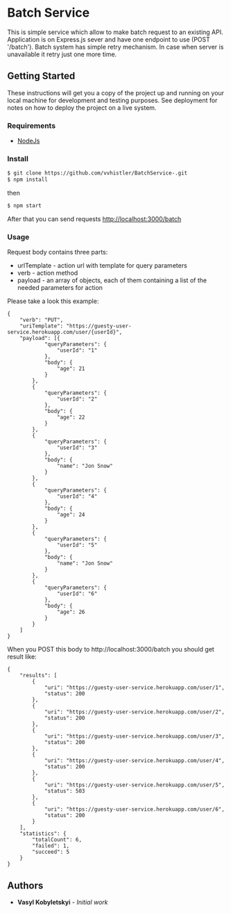 # Batch Service

This is simple service which allow to make batch request to an existing API. Application is on Express.js sever and have one endpoint to use (POST '/batch').
Batch system has simple retry mechanism. In case when server is unavailable it retry just one more time.

## Getting Started

These instructions will get you a copy of the project up and running on your local machine for development and testing purposes. See deployment for notes on how to deploy the project on a live system.

### Requirements

* [NodeJs](http://nodejs.org)

### Install

```sh
$ git clone https://github.com/vvhistler/BatchService-.git
$ npm install
```

then

```sh
$ npm start
```

After that you can send requests [http://localhost:3000/batch](http://localhost:3000/batch)

### Usage
Request body contains three parts:
* urlTemplate - action url with template for query parameters
* verb - action method
* payload -  an array of objects, each of them containing a list of the needed parameters for action

Please take a look this example:

```
{
    "verb": "PUT",
    "uriTemplate": "https://guesty-user-service.herokuapp.com/user/{userId}",
    "payload": [{
            "queryParameters": {
                "userId": "1"
            },
            "body": {
                "age": 21
            }
        },
        {
            "queryParameters": {
                "userId": "2"
            },
            "body": {
                "age": 22
            }
        },
        {
            "queryParameters": {
                "userId": "3"
            },
            "body": {
                "name": "Jon Snow"
            }
        },
        {
            "queryParameters": {
                "userId": "4"
            },
            "body": {
                "age": 24
            }
        },
        {
            "queryParameters": {
                "userId": "5"
            },
            "body": {
                "name": "Jon Snow"
            }
        },
        {
            "queryParameters": {
                "userId": "6"
            },
            "body": {
                "age": 26
            }
        }
    ]
}
```

When you POST this body to http://localhost:3000/batch you should get result like:
```
{
    "results": [
        {
            "uri": "https://guesty-user-service.herokuapp.com/user/1",
            "status": 200
        },
        {
            "uri": "https://guesty-user-service.herokuapp.com/user/2",
            "status": 200
        },
        {
            "uri": "https://guesty-user-service.herokuapp.com/user/3",
            "status": 200
        },
        {
            "uri": "https://guesty-user-service.herokuapp.com/user/4",
            "status": 200
        },
        {
            "uri": "https://guesty-user-service.herokuapp.com/user/5",
            "status": 503
        },
        {
            "uri": "https://guesty-user-service.herokuapp.com/user/6",
            "status": 200
        }
    ],
    "statistics": {
        "totalCount": 6,
        "failed": 1,
        "succeed": 5
    }
}
```


## Authors

* **Vasyl Kobyletskyi** - *Initial work*


